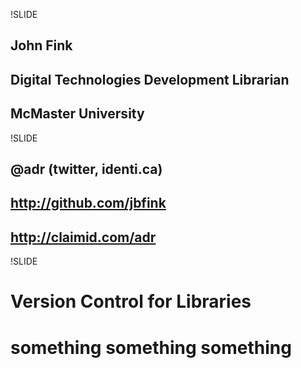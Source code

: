 !SLIDE 
## John Fink ##
## Digital Technologies Development Librarian ##
## McMaster University ##

!SLIDE 
## @adr (twitter, identi.ca) ##
## http://github.com/jbfink ##
## http://claimid.com/adr ##

!SLIDE

# Version Control for Libraries #

# something something something #
